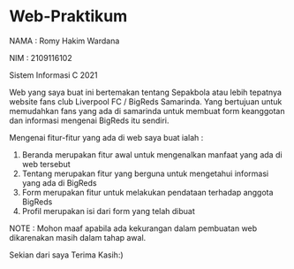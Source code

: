 # Web-Praktikum

NAMA : Romy Hakim Wardana

NIM  : 2109116102

Sistem Informasi C 2021

Web yang saya buat ini bertemakan tentang Sepakbola atau lebih tepatnya website fans club Liverpool FC / BigReds Samarinda. Yang bertujuan untuk memudahkan fans yang ada di samarinda untuk membuat form keanggotan dan informasi mengenai BigReds itu sendiri.

Mengenai fitur-fitur yang ada di web saya buat ialah :
1. Beranda merupakan fitur awal untuk mengenalkan manfaat yang ada di web tersebut
2. Tentang merupakan fitur yang berguna untuk mengetahui informasi yang ada di BigReds
3. Form merupakan fitur untuk melakukan pendataan terhadap anggota BigReds
4. Profil merupakan isi dari form yang telah dibuat

NOTE : Mohon maaf apabila ada kekurangan dalam pembuatan web dikarenakan masih dalam tahap awal.

Sekian dari saya Terima Kasih:)
